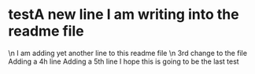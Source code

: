 # testA new line I am writing into the readme file
\n I am adding yet another line to this readme file
\n 3rd change to the file
Adding a 4h line
Adding a 5th line
I hope this is going to be the last test
